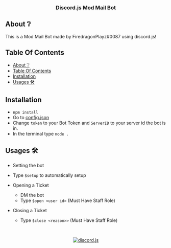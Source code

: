 <div align="center">
  <p>
    <h3>Discord.js Mod Mail Bot</h3>
  </p>
</div>

## About ❔

This is a Mod Mail Bot made by FiredragonPlayz#0087 using discord.js!


## Table Of Contents

- [About ❔](#about-)
- [Table Of Contents](#table-of-contents)
- [Installation](#installation)
- [Usages 🛠](#usages-)


## Installation 

- `npm install` 
- Go to [config.json](config.json)
- Change `token` to your Bot Token and `ServerID` to your server id the bot is in.
- In the terminal type `node .`

## Usages 🛠

- Setting the bot
 - Type `$setup` to automatically setup

- Opening a Ticket
  - DM the bot
  - Type `$open <user id>` (Must Have Staff Role) 

- Closing a Ticket
  - Type `$close <reason>>` (Must Have Staff Role)


<div align="center">
  <br />
  <p>
    <a href="https://cdn.discordapp.com/emojis/798283025183801374.png"><img src="https://github.com/FiredragonPlayz"alt="discord.js" /></a>
  </p>
</div>